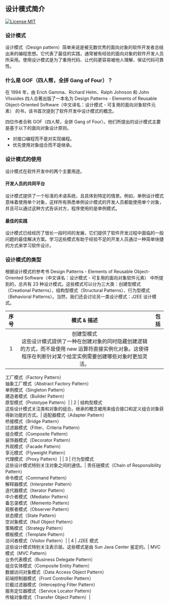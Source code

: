 ## 设计模式简介

[![License MIT](https://img.shields.io/badge/license-MIT-green.svg?style=flat)](LICENSE)

### 设计模式

设计模式（Design pattern）简单来说是被无数优秀的面向对象的软件开发者总结出来的编程思想。它代表了最佳的实践，通常被有经验的面向对象的软件开发人员所采用。使用设计模式是为了重用代码、让代码更容易被他人理解、保证代码可靠性。

### 什么是 GOF（四人帮，全拼 Gang of Four）？

在 1994 年，由 Erich Gamma、Richard Helm、Ralph Johnson 和 John Vlissides 四人合著出版了一本名为 Design Patterns - Elements of Reusable Object-Oriented Software（中文译名：设计模式 - 可复用的面向对象软件元素） 的书，该书首次提到了软件开发中设计模式的概念。

四位作者合称 GOF（四人帮，全拼 Gang of Four）。他们所提出的设计模式主要是基于以下的面向对象设计原则。

- 对接口编程而不是对实现编程。
- 优先使用对象组合而不是继承。

### 设计模式的使用

设计模式在软件开发中的两个主要用途。

#### 开发人员的共同平台

设计模式提供了一个标准的术语系统，且具体到特定的情景。例如，单例设计模式意味着使用单个对象，这样所有熟悉单例设计模式的开发人员都能使用单个对象，并且可以通过这种方式告诉对方，程序使用的是单例模式。

#### 最佳的实践

设计模式已经经历了很长一段时间的发展，它们提供了软件开发过程中面临的一般问题的最佳解决方案。学习这些模式有助于经验不足的开发人员通过一种简单快捷的方式来学习软件设计。

### 设计模式的类型

根据设计模式的参考书 Design Patterns - Elements of Reusable Object-Oriented Software（中文译名：设计模式 - 可复用的面向对象软件元素） 中所提到的，总共有 23 种设计模式。这些模式可以分为三大类：创建型模式（Creational Patterns）、结构型模式（Structural Patterns）、行为型模式（Behavioral Patterns）。当然，我们还会讨论另一类设计模式：J2EE 设计模式。

|   序号   | 模式 & 描述 |   包括  |
| :-----: | :--------: | :-----: |  
| 1 | 创建型模式<br> 这些设计模式提供了一种在创建对象的同时隐藏创建逻辑的方式，而不是使用 new 运算符直接实例化对象。这使得程序在判断针对某个给定实例需要创建哪些对象时更加灵活。|    
工厂模式（Factory Pattern）<br>
抽象工厂模式（Abstract Factory Pattern）<br>
单例模式（Singleton Pattern）<br>
建造者模式（Builder Pattern）<br>
原型模式（Prototype Pattern）|
| 2 | 结构型模式<br> 这些设计模式关注类和对象的组合。继承的概念被用来组合接口和定义组合对象获得新功能的方式。| 
适配器模式（Adapter Pattern）<br>
桥接模式（Bridge Pattern）<br>
过滤器模式（Filter、Criteria Pattern）<br>
组合模式（Composite Pattern）<br>
装饰器模式（Decorator Pattern）<br>
外观模式（Facade Pattern）<br>
享元模式（Flyweight Pattern）<br>
代理模式（Proxy Pattern）|
| 3 | 行为型模式<br> 这些设计模式特别关注对象之间的通信。| 
责任链模式（Chain of Responsibility Pattern）<br>
命令模式（Command Pattern）<br>
解释器模式（Interpreter Pattern）<br>
迭代器模式（Iterator Pattern）<br>
中介者模式（Mediator Pattern）<br>
备忘录模式（Memento Pattern）<br>
观察者模式（Observer Pattern）<br>
状态模式（State Pattern）<br>
空对象模式（Null Object Pattern）<br>
策略模式（Strategy Pattern）<br>
模板模式（Template Pattern）<br>
访问者模式（Visitor Pattern）|
| 4 | J2EE 模式<br> 这些设计模式特别关注表示层。这些模式是由 Sun Java Center 鉴定的。|
MVC 模式（MVC Pattern）<br>
业务代表模式（Business Delegate Pattern）<br>
组合实体模式（Composite Entity Pattern）<br>
数据访问对象模式（Data Access Object Pattern）<br>
前端控制器模式（Front Controller Pattern）<br>
拦截过滤器模式（Intercepting Filter Pattern）<br>
服务定位器模式（Service Locator Pattern）<br>
传输对象模式（Transfer Object Pattern）|
